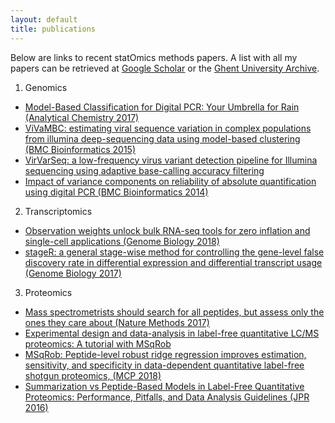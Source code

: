 ```yaml
---
layout: default
title: publications
---
```


Below are links to recent statOmics methods papers.
A list with all my papers can be retrieved at [Google Scholar](https://scholar.google.be/citations?hl=en&user=EQmZq4cAAAAJ&view_op=list_works&sortby=pubdate) or the [Ghent University Archive](https://biblio.ugent.be/publication?sort=year.desc&sort=datecreated.desc&q=author+exact+801001441317&q=type+exact+journalArticle).

1. Genomics
  - [Model-Based Classification for Digital PCR: Your Umbrella for Rain (Analytical Chemistry 2017)](https://www.ncbi.nlm.nih.gov/pubmed/28350455)
  - [ViVaMBC: estimating viral sequence variation in complex populations from illumina deep-sequencing data using model-based clustering (BMC Bioinformatics 2015)](https://www.ncbi.nlm.nih.gov/pubmed/25887734)
  - [VirVarSeq: a low-frequency virus variant detection pipeline for Illumina sequencing using adaptive base-calling accuracy filtering](https://www.ncbi.nlm.nih.gov/pubmed/25178459)
  - [Impact of variance components on reliability of absolute quantification using digital PCR (BMC Bioinformatics 2014)](https://www.ncbi.nlm.nih.gov/pubmed/25147026)

2. Transcriptomics
  - [Observation weights unlock bulk RNA-seq tools for zero inflation and single-cell applications (Genome Biology 2018)](https://www.ncbi.nlm.nih.gov/pubmed/29478411)
  - [stageR:  a general stage-wise method for controlling the gene-level false discovery rate in differential expression and differential transcript usage (Genome Biology 2017)](https://www.ncbi.nlm.nih.gov/pubmed/28784146)

3. Proteomics
  - [Mass spectrometrists should search for all peptides, but assess only the ones they care about (Nature Methods 2017)](https://www.ncbi.nlm.nih.gov/pubmed/28661493)
  - [Experimental design and data-analysis in label-free quantitative LC/MS proteomics: A tutorial with MSqRob](https://www.ncbi.nlm.nih.gov/pubmed/28391044)
  - [MSqRob: Peptide-level robust ridge regression improves estimation, sensitivity, and specificity in data-dependent quantitative label-free shotgun proteomics, (MCP 2018)](https://www.ncbi.nlm.nih.gov/pubmed/26566788)
  - [Summarization vs Peptide-Based Models in Label-Free Quantitative Proteomics: Performance, Pitfalls, and Data Analysis Guidelines (JPR 2016)](https://www.ncbi.nlm.nih.gov/pubmed/25827922)
